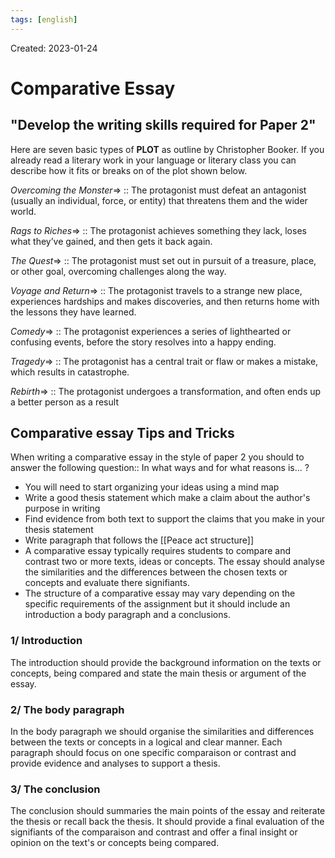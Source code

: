 ```yaml
---
tags: [english] 
---
```

Created: 2023-01-24

# Comparative Essay
## "Develop the writing skills required for Paper 2"
Here are seven basic types of **PLOT** as outline by Christopher Booker. If you already read a literary work in your language or literary class you can describe how it fits or breaks on of the plot shown below.

*Overcoming the Monster*=> :: The protagonist must defeat an antagonist (usually an individual, force, or entity) that threatens them and the wider world. 
<!--SR:!2023-04-12,49,250-->

*Rags to Riches*=> :: The protagonist achieves something they lack, loses what they’ve gained, and then gets it back again. 
<!--SR:!2023-07-08,100,250-->

*The Quest*=> :: The protagonist must set out in pursuit of a treasure, place, or other goal, overcoming challenges along the way. 
<!--SR:!2023-06-28,94,250-->

*Voyage and Return*=> :: The protagonist travels to a strange new place, experiences hardships and makes discoveries, and then returns home with the lessons they have learned. 
<!--SR:!2023-05-05,64,250-->

*Comedy*=> :: The protagonist experiences a series of lighthearted or confusing events, before the story resolves into a happy ending. 
<!--SR:!2023-04-19,54,250-->

*Tragedy*=> :: The protagonist has a central trait or flaw or makes a mistake, which results in catastrophe. 
<!--SR:!2023-04-13,50,250-->

*Rebirth*=> :: The protagonist undergoes a transformation, and often ends up a better person as a result
<!--SR:!2023-04-22,54,250-->

## Comparative essay Tips and Tricks
When writing a comparative essay in the style of paper 2 you should to answer the following question:: In what ways and for what reasons is… ?
<!--SR:!2023-05-05,32,210-->

- You will need to start organizing your ideas using a mind map
- Write a good thesis statement which make a claim about the author's purpose in writing
- Find evidence from both text to support the claims that you make in your thesis statement
- Write paragraph that follows the [[Peace act structure]]
- A comparative essay typically requires students to compare and contrast two or more texts, ideas or concepts. The essay should analyse the similarities and the differences between the chosen texts or concepts and evaluate there signifiants. 
- The structure of a comparative essay may vary depending on the specific requirements of the assignment but it should include an introduction a body paragraph and a conclusions. 

### 1/ Introduction
The introduction should provide the background information on the texts or concepts, being compared and state the main thesis or argument of the essay.

### 2/ The body paragraph
In the body paragraph we should organise the similarities and differences between the texts or concepts in a logical and clear manner. Each paragraph should focus on one specific comparaison or contrast and provide evidence and analyses to support a thesis. 

### 3/ The conclusion
The conclusion should summaries the main points of the essay and reiterate the thesis or recall back the thesis. It should provide a final evaluation of the signifiants of the comparaison and contrast and offer a final insight or opinion on the text's or concepts being compared. 

